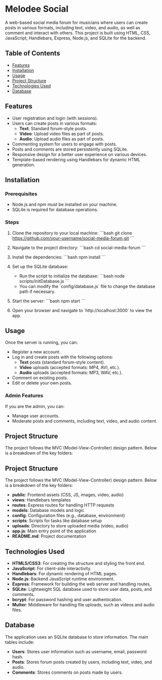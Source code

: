 
# Melodee Social

A web-based social media forum for musicians where users can create posts in various formats, including text, video, and audio, as well as comment and interact with others. This project is built using HTML, CSS, JavaScript, Handlebars, Express, Node.js, and SQLite for the backend.

## Table of Contents
- [Features](#features)
- [Installation](#installation)
- [Usage](#usage)
- [Project Structure](#project-structure)
- [Technologies Used](#technologies-used)
- [Database](#database)
  
## Features
- User registration and login (with sessions).
- Users can create posts in various formats:
  - **Text**: Standard forum-style posts.
  - **Video**: Upload video files as part of posts.
  - **Audio**: Upload audio files as part of posts.
- Commenting system for users to engage with posts.
- Posts and comments are stored persistently using SQLite.
- Responsive design for a better user experience on various devices.
- Template-based rendering using Handlebars for dynamic HTML generation.

## Installation

### Prerequisites
- Node.js and npm must be installed on your machine.
- SQLite is required for database operations.

### Steps
1. Clone the repository to your local machine:
   \`\`\`bash
   git clone https://github.com/your-username/social-media-forum.git
   \`\`\`
2. Navigate to the project directory:
   \`\`\`bash
   cd social-media-forum
   \`\`\`
3. Install the dependencies:
   \`\`\`bash
   npm install
   \`\`\`
4. Set up the SQLite database:
   - Run the script to initialize the database:
     \`\`\`bash
     node scripts/initDatabase.js
     \`\`\`
   - You can modify the \`config/database.js\` file to change the database path if necessary.

5. Start the server:
   \`\`\`bash
   npm start
   \`\`\`
6. Open your browser and navigate to \`http://localhost:3000\` to view the app.

## Usage
Once the server is running, you can:
- Register a new account.
- Log in and create posts with the following options:
  - **Text** posts (standard forum-style content).
  - **Video** uploads (accepted formats: MP4, AVI, etc.).
  - **Audio** uploads (accepted formats: MP3, WAV, etc.).
- Comment on existing posts.
- Edit or delete your own posts.

### Admin Features
If you are the admin, you can:
- Manage user accounts.
- Moderate posts and comments, including text, video, and audio content.

## Project Structure
The project follows the MVC (Model-View-Controller) design pattern. Below is a breakdown of the key folders:

## Project Structure
The project follows the MVC (Model-View-Controller) design pattern. Below is a breakdown of the key folders:

- **public**: Frontend assets (CSS, JS, images, video, audio)
- **views**: Handlebars templates
- **routes**: Express routes for handling HTTP requests
- **models**: Database models and logic
- **config**: Configuration files (e.g., database, environment)
- **scripts**: Scripts for tasks like database setup
- **uploads**: Directory to store uploaded media (video, audio)
- **app.js**: Main entry point of the application
- **README.md**: Project documentation

## Technologies Used
- **HTML5/CSS3**: For creating the structure and styling the front end.
- **JavaScript**: For client-side interactivity.
- **Handlebars**: For dynamic rendering of HTML pages.
- **Node.js**: Backend JavaScript runtime environment.
- **Express**: Framework for building the web server and handling routes.
- **SQLite**: Lightweight SQL database used to store user data, posts, and comments.
- **bcrypt**: For password hashing and user authentication.
- **Multer**: Middleware for handling file uploads, such as videos and audio files.

## Database
The application uses an SQLite database to store information. The main tables include:
- **Users**: Stores user information such as username, email, password hash.
- **Posts**: Stores forum posts created by users, including text, video, and audio.
- **Comments**: Stores comments on posts made by users.

